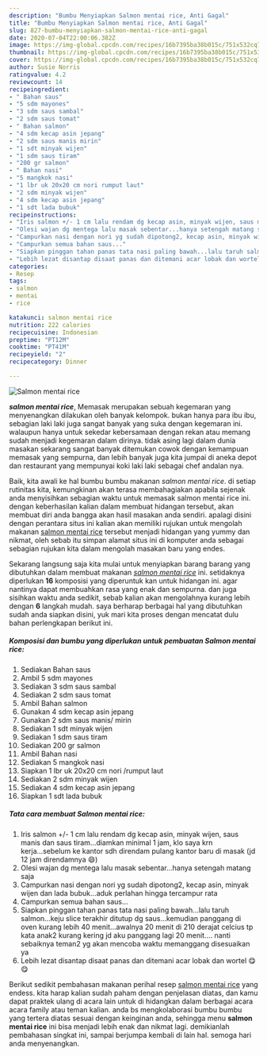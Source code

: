 ```yaml
---
description: "Bumbu Menyiapkan Salmon mentai rice, Anti Gagal"
title: "Bumbu Menyiapkan Salmon mentai rice, Anti Gagal"
slug: 827-bumbu-menyiapkan-salmon-mentai-rice-anti-gagal
date: 2020-07-04T22:00:06.382Z
image: https://img-global.cpcdn.com/recipes/16b7395ba38b015c/751x532cq70/salmon-mentai-rice-foto-resep-utama.jpg
thumbnail: https://img-global.cpcdn.com/recipes/16b7395ba38b015c/751x532cq70/salmon-mentai-rice-foto-resep-utama.jpg
cover: https://img-global.cpcdn.com/recipes/16b7395ba38b015c/751x532cq70/salmon-mentai-rice-foto-resep-utama.jpg
author: Susie Norris
ratingvalue: 4.2
reviewcount: 14
recipeingredient:
- " Bahan saus"
- "5 sdm mayones"
- "3 sdm saus sambal"
- "2 sdm saus tomat"
- " Bahan salmon"
- "4 sdm kecap asin jepang"
- "2 sdm saus manis mirin"
- "1 sdt minyak wijen"
- "1 sdm saus tiram"
- "200 gr salmon"
- " Bahan nasi"
- "5 mangkok nasi"
- "1 lbr uk 20x20 cm nori rumput laut"
- "2 sdm minyak wijen"
- "4 sdm kecap asin jepang"
- "1 sdt lada bubuk"
recipeinstructions:
- "Iris salmon +/- 1 cm lalu rendam dg kecap asin, minyak wijen, saus manis dan saus tiram...diamkan minimal 1 jam, klo saya krn kerja...sebelum ke kantor sdh direndam pulang kantor baru di masak (jd 12 jam direndamnya 😄)"
- "Olesi wajan dg mentega lalu masak sebentar...hanya setengah matang saja"
- "Campurkan nasi dengan nori yg sudah dipotong2, kecap asin, minyak wijen dan lada bubuk...aduk perlahan hingga tercampur rata"
- "Campurkan semua bahan saus..."
- "Siapkan pinggan tahan panas tata nasi paling bawah...lalu taruh salmon...keju slice terakhir ditutup dg saus...kemudian panggang di oven kurang lebih 40 menit...awalnya 20 menit di 210 derajat celcius tp kata anak2 kurang kering jd aku panggang lagi 20 menit.... nanti sebaiknya teman2 yg akan mencoba waktu memanggang disesuaikan ya"
- "Lebih lezat disantap disaat panas dan ditemani acar lobak dan wortel 😋😋"
categories:
- Resep
tags:
- salmon
- mentai
- rice

katakunci: salmon mentai rice 
nutrition: 222 calories
recipecuisine: Indonesian
preptime: "PT12M"
cooktime: "PT41M"
recipeyield: "2"
recipecategory: Dinner

---
```



![Salmon mentai rice](https://img-global.cpcdn.com/recipes/16b7395ba38b015c/751x532cq70/salmon-mentai-rice-foto-resep-utama.jpg)

<b><i>salmon mentai rice</i></b>, Memasak merupakan sebuah kegemaran yang menyenangkan dilakukan oleh banyak kelompok. bukan hanya para ibu ibu, sebagian laki laki juga sangat banyak yang suka dengan kegemaran ini. walaupun hanya untuk sekedar kebersamaan dengan rekan atau memang sudah menjadi kegemaran dalam dirinya. tidak asing lagi dalam dunia masakan sekarang sangat banyak ditemukan cowok dengan kemampuan memasak yang sempurna, dan lebih banyak juga kita jumpai di aneka depot dan restaurant yang mempunyai koki laki laki sebagai chef andalan nya.

Baik, kita awali ke hal bumbu bumbu makanan <i>salmon mentai rice</i>. di setiap rutinitas kita, kemungkinan akan terasa membahagiakan apabila sejenak anda menyisihkan sebagian waktu untuk memasak salmon mentai rice ini. dengan keberhasilan kalian dalam membuat hidangan tersebut, akan membuat diri anda bangga akan hasil masakan anda sendiri. apalagi disini dengan perantara situs ini kalian akan memiliki rujukan untuk mengolah makanan <u>salmon mentai rice</u> tersebut menjadi hidangan yang yummy dan nikmat, oleh sebab itu simpan alamat situs ini di komputer anda sebagai sebagian rujukan kita dalam mengolah masakan baru yang endes.




Sekarang langsung saja kita mulai untuk menyiapkan barang barang yang dibutuhkan dalam membuat makanan <u><i>salmon mentai rice</i></u> ini. setidaknya diperlukan <b>16</b> komposisi yang diperuntuk kan untuk hidangan ini. agar nantinya dapat membuahkan rasa yang enak dan sempurna. dan juga sisihkan waktu anda sedikit, sebab kalian akan mengolahnya kurang lebih dengan <b>6</b> langkah mudah. saya berharap berbagai hal yang dibutuhkan sudah anda siapkan disini, yuk mari kita proses dengan mencatat dulu bahan perlengkapan berikut ini.

<!--inarticleads1-->

##### Komposisi dan bumbu yang diperlukan untuk pembuatan Salmon mentai rice:

1. Sediakan  Bahan saus
1. Ambil 5 sdm mayones
1. Sediakan 3 sdm saus sambal
1. Sediakan 2 sdm saus tomat
1. Ambil  Bahan salmon
1. Gunakan 4 sdm kecap asin jepang
1. Gunakan 2 sdm saus manis/ mirin
1. Sediakan 1 sdt minyak wijen
1. Sediakan 1 sdm saus tiram
1. Sediakan 200 gr salmon
1. Ambil  Bahan nasi
1. Sediakan 5 mangkok nasi
1. Siapkan 1 lbr uk 20x20 cm nori /rumput laut
1. Sediakan 2 sdm minyak wijen
1. Sediakan 4 sdm kecap asin jepang
1. Siapkan 1 sdt lada bubuk




<!--inarticleads2-->

##### Tata cara membuat Salmon mentai rice:

1. Iris salmon +/- 1 cm lalu rendam dg kecap asin, minyak wijen, saus manis dan saus tiram...diamkan minimal 1 jam, klo saya krn kerja...sebelum ke kantor sdh direndam pulang kantor baru di masak (jd 12 jam direndamnya 😄)
1. Olesi wajan dg mentega lalu masak sebentar...hanya setengah matang saja
1. Campurkan nasi dengan nori yg sudah dipotong2, kecap asin, minyak wijen dan lada bubuk...aduk perlahan hingga tercampur rata
1. Campurkan semua bahan saus...
1. Siapkan pinggan tahan panas tata nasi paling bawah...lalu taruh salmon...keju slice terakhir ditutup dg saus...kemudian panggang di oven kurang lebih 40 menit...awalnya 20 menit di 210 derajat celcius tp kata anak2 kurang kering jd aku panggang lagi 20 menit.... nanti sebaiknya teman2 yg akan mencoba waktu memanggang disesuaikan ya
1. Lebih lezat disantap disaat panas dan ditemani acar lobak dan wortel 😋😋




Berikut sedikit pembahasan makanan perihal resep <u>salmon mentai rice</u> yang endess. kita harap kalian sudah paham dengan penjelasan diatas, dan kamu dapat praktek ulang di acara lain untuk di hidangkan dalam berbagai acara acara family atau teman kalian. anda bs mengkolaborasi bumbu bumbu yang tertera diatas sesuai dengan keinginan anda, sehingga menu <b>salmon mentai rice</b> ini bisa menjadi lebih enak dan nikmat lagi. demikianlah pembahasan singkat ini, sampai berjumpa kembali di lain hal. semoga hari anda menyenangkan.
